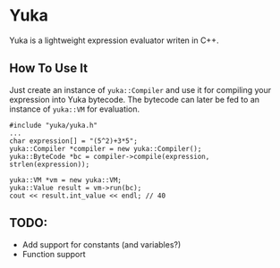 Yuka
====

Yuka is a lightweight expression evaluator writen in C++. 

How To Use It
-------------

Just create an instance of `yuka::Compiler` and use it for compiling your expression into Yuka bytecode. The bytecode can later be fed to an instance of `yuka::VM` for evaluation.

	#include "yuka/yuka.h"
	...
	char expression[] = "(5^2)+3*5";
	yuka::Compiler *compiler = new yuka::Compiler();
	yuka::ByteCode *bc = compiler->compile(expression, strlen(expression));

	yuka::VM *vm = new yuka::VM;
	yuka::Value result = vm->run(bc);
	cout << result.int_value << endl; // 40

TODO:
-----

* Add support for constants (and variables?)
* Function support

